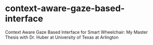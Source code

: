# context-aware-gaze-based-interface
Context Aware Gaze Based Interface for Smart Wheelchair: My Master Thesis with Dr. Huber at University of Texas at Arlington
